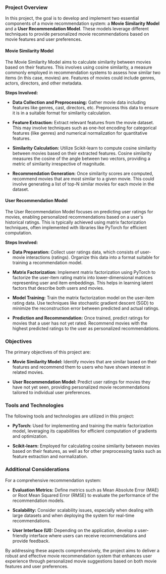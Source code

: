 ### Project Overview

In this project, the goal is to develop and implement two essential components of a movie recommendation system: a **Movie Similarity Model** and a **User Recommendation Model**. These models leverage different techniques to provide personalized movie recommendations based on movie features and user preferences.

#### Movie Similarity Model

The Movie Similarity Model aims to calculate similarity between movies based on their features. This involves using cosine similarity, a measure commonly employed in recommendation systems to assess how similar two items (in this case, movies) are. Features of movies could include genres, actors, directors, and other metadata.

**Steps Involved:**
- **Data Collection and Preprocessing:** Gather movie data including features like genres, cast, directors, etc. Preprocess this data to ensure it is in a suitable format for similarity calculation.
  
- **Feature Extraction:** Extract relevant features from the movie dataset. This may involve techniques such as one-hot encoding for categorical features (like genres) and numerical normalization for quantitative features.

- **Similarity Calculation:** Utilize Scikit-learn to compute cosine similarity between movies based on their extracted features. Cosine similarity measures the cosine of the angle between two vectors, providing a metric of similarity irrespective of magnitude.

- **Recommendation Generation:** Once similarity scores are computed, recommend movies that are most similar to a given movie. This could involve generating a list of top-N similar movies for each movie in the dataset.

#### User Recommendation Model

The User Recommendation Model focuses on predicting user ratings for movies, enabling personalized recommendations based on a user's historical ratings. This is typically achieved using matrix factorization techniques, often implemented with libraries like PyTorch for efficient computation.

**Steps Involved:**
- **Data Preparation:** Collect user ratings data, which consists of user-movie interactions (ratings). Organize this data into a format suitable for training a recommendation model.

- **Matrix Factorization:** Implement matrix factorization using PyTorch to factorize the user-item rating matrix into lower-dimensional matrices representing user and item embeddings. This helps in learning latent factors that describe both users and movies.

- **Model Training:** Train the matrix factorization model on the user-item rating data. Use techniques like stochastic gradient descent (SGD) to minimize the reconstruction error between predicted and actual ratings.

- **Prediction and Recommendation:** Once trained, predict ratings for movies that a user has not yet rated. Recommend movies with the highest predicted ratings to the user as personalized recommendations.

### Objectives

The primary objectives of this project are:
- **Movie Similarity Model:** Identify movies that are similar based on their features and recommend them to users who have shown interest in related movies.
  
- **User Recommendation Model:** Predict user ratings for movies they have not yet seen, providing personalized movie recommendations tailored to individual user preferences.

### Tools and Technologies

The following tools and technologies are utilized in this project:
- **PyTorch:** Used for implementing and training the matrix factorization model, leveraging its capabilities for efficient computation of gradients and optimization.
  
- **Scikit-learn:** Employed for calculating cosine similarity between movies based on their features, as well as for other preprocessing tasks such as feature extraction and normalization.

### Additional Considerations

For a comprehensive recommendation system:
- **Evaluation Metrics:** Define metrics such as Mean Absolute Error (MAE) or Root Mean Squared Error (RMSE) to evaluate the performance of the recommendation models.
  
- **Scalability:** Consider scalability issues, especially when dealing with large datasets and when deploying the system for real-time recommendations.

- **User Interface (UI):** Depending on the application, develop a user-friendly interface where users can receive recommendations and provide feedback.

By addressing these aspects comprehensively, the project aims to deliver a robust and effective movie recommendation system that enhances user experience through personalized movie suggestions based on both movie features and user preferences.